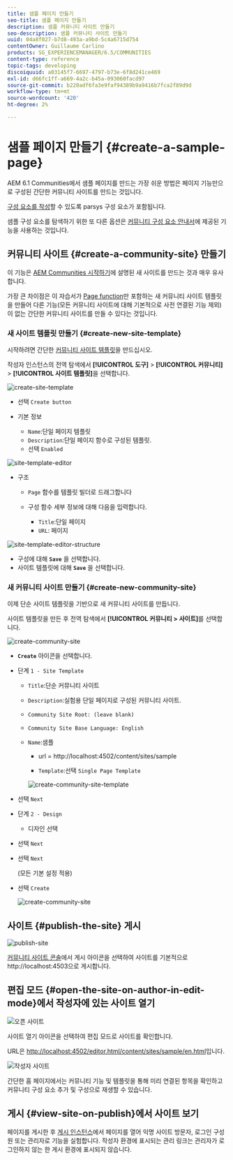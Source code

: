 ```yaml
---
title: 샘플 페이지 만들기
seo-title: 샘플 페이지 만들기
description: 샘플 커뮤니티 사이트 만들기
seo-description: 샘플 커뮤니티 사이트 만들기
uuid: 04a8f027-b7d8-493a-a9bd-5c4a6715d754
contentOwner: Guillaume Carlino
products: SG_EXPERIENCEMANAGER/6.5/COMMUNITIES
content-type: reference
topic-tags: developing
discoiquuid: a03145f7-6697-4797-b73e-6f8d241ce469
exl-id: d66fc1ff-a669-4a2c-b45a-093060facd97
source-git-commit: b220adf6fa3e9faf94389b9a9416b7fca2f89d9d
workflow-type: tm+mt
source-wordcount: '420'
ht-degree: 2%

---
```


# 샘플 페이지 만들기 {#create-a-sample-page}

AEM 6.1 Communities에서 샘플 페이지를 만드는 가장 쉬운 방법은 페이지 기능만으로 구성된 간단한 커뮤니티 사이트를 만드는 것입니다.

[구성 요소를 작성](basics.md#accessing-communities-components)할 수 있도록 parsys 구성 요소가 포함됩니다.

샘플 구성 요소를 탐색하기 위한 또 다른 옵션은 [커뮤니티 구성 요소 안내서](components-guide.md)에 제공된 기능을 사용하는 것입니다.

## 커뮤니티 사이트 {#create-a-community-site} 만들기

이 기능은 [AEM Communities 시작하기](getting-started.md)에 설명된 새 사이트를 만드는 것과 매우 유사합니다.

가장 큰 차이점은 이 자습서가 [Page function](functions.md#page-function)만 포함하는 새 커뮤니티 사이트 템플릿을 만들어 다른 기능(모든 커뮤니티 사이트에 대해 기본적으로 사전 연결된 기능 제외)이 없는 간단한 커뮤니티 사이트를 만들 수 있다는 것입니다.

### 새 사이트 템플릿 만들기 {#create-new-site-template}

시작하려면 간단한 [커뮤니티 사이트 템플릿](sites.md)을 만드십시오.

작성자 인스턴스의 전역 탐색에서 **[!UICONTROL 도구]** > **[!UICONTROL 커뮤니티]** > **[!UICONTROL 사이트 템플릿]**&#x200B;을 선택합니다.

![create-site-template](assets/create-site-template1.png)

* 선택 `Create button`
* 기본 정보

   * `Name`:단일 페이지 템플릿
   * `Description`:단일 페이지 함수로 구성된 템플릿.
   * 선택 `Enabled`

![site-template-editor](assets/site-template-editor.png)

* 구조

   * `Page` 함수를 템플릿 빌더로 드래그합니다
   * 구성 함수 세부 정보에 대해 다음을 입력합니다.

      * `Title`:단일 페이지
      * `URL`: 페이지

![site-template-editor-structure](assets/site-template-editor1.png)

* 구성에 대해 **`Save`** 을 선택합니다.
* 사이트 템플릿에 대해 **`Save`** 을 선택합니다.

### 새 커뮤니티 사이트 만들기 {#create-new-community-site}

이제 단순 사이트 템플릿을 기반으로 새 커뮤니티 사이트를 만듭니다.

사이트 템플릿을 만든 후 전역 탐색에서 **[!UICONTROL 커뮤니티 > 사이트]**&#x200B;를 선택합니다.

![create-community-site](assets/create-community-site1.png)

* **`Create`** 아이콘을 선택합니다.

* 단계 `1 - Site Template`

   * `Title`:단순 커뮤니티 사이트
   * `Description`:실험용 단일 페이지로 구성된 커뮤니티 사이트.
   * `Community Site Root: (leave blank)`
   * `Community Site Base Language: English`
   * `Name`:샘플

      * url = http://localhost:4502/content/sites/sample

      * `Template`:선택  `Single Page Template`

      ![create-community-site-template](assets/create-community-site-template.png)


* 선택 `Next`
* 단계 `2 - Design`

   * 디자인 선택

* 선택 `Next`
* 선택 `Next`

   (모든 기본 설정 적용)

* 선택 `Create`

   ![create-community-site](assets/create-community-site.png)

## 사이트 {#publish-the-site} 게시

![publish-site](assets/publish-site.png)

[커뮤니티 사이트 콘솔](sites-console.md)에서 게시 아이콘을 선택하여 사이트를 기본적으로 http://localhost:4503으로 게시합니다.

## 편집 모드 {#open-the-site-on-author-in-edit-mode}에서 작성자에 있는 사이트 열기

![오픈 사이트](assets/open-site.png)

사이트 열기 아이콘을 선택하여 편집 모드로 사이트를 확인합니다.

URL은 [http://localhost:4502/editor.html/content/sites/sample/en.html](http://localhost:4502/editor.html/content/sites/sample/en.html)입니다.

![작성자 사이트](assets/author-site.png)

간단한 홈 페이지에서는 커뮤니티 기능 및 템플릿을 통해 미리 연결된 항목을 확인하고 커뮤니티 구성 요소 추가 및 구성으로 재생할 수 있습니다.

## 게시 {#view-site-on-publish}에서 사이트 보기

페이지를 게시한 후 [게시 인스턴스](http://localhost:4503/content/sites/sample/en.html)에서 페이지를 열어 익명 사이트 방문자, 로그인 구성원 또는 관리자로 기능을 실험합니다. 작성자 환경에 표시되는 관리 링크는 관리자가 로그인하지 않는 한 게시 환경에 표시되지 않습니다.
